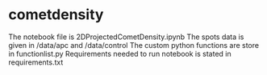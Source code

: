 # cometdensity
The notebook file is 2DProjectedCometDensity.ipynb 
The spots data is given in /data/apc and /data/control
The custom python functions are store in functionlist.py
Requirements needed to run notebook is stated in requirements.txt
